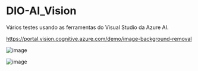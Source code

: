 # DIO-AI_Vision

Vários testes usando as ferramentas do Visual Studio da Azure AI.

https://portal.vision.cognitive.azure.com/demo/image-background-removal

![image](https://github.com/EduMendes09/DIO-AI_Vision/assets/83729741/09f87054-d7f6-4f93-a1e6-712f3048d2c1)

![image](https://github.com/EduMendes09/DIO-AI_Vision/assets/83729741/16b7d84f-5b1b-4953-829d-3423d9a33c22)

